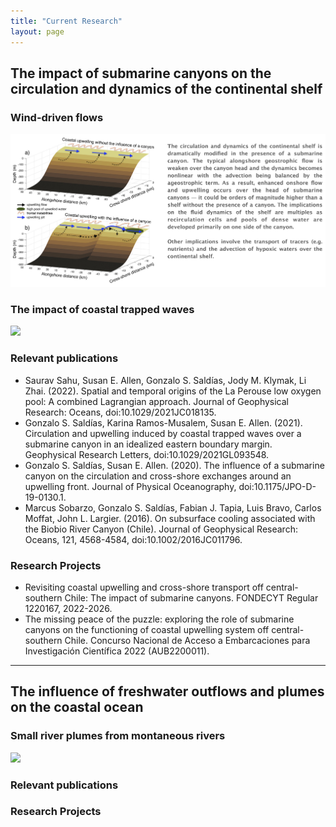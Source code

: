 ```yaml
---
title: "Current Research"
layout: page
---
```


## The impact of submarine canyons on the circulation and dynamics of the continental shelf 
### Wind-driven flows
![](/assets/Research_Canyons_1.jpg)

### The impact of coastal trapped waves
![](/assets/Research_Canyons_2.jpg)

### Relevant publications
* Saurav Sahu, Susan E. Allen, Gonzalo S. Saldías, Jody M. Klymak, Li Zhai. (2022). Spatial and temporal origins of the La Perouse low oxygen pool: A combined Lagrangian approach. Journal of Geophysical Research: Oceans, doi:10.1029/2021JC018135.
* Gonzalo S. Saldías, Karina Ramos-Musalem, Susan E. Allen. (2021). Circulation and upwelling induced by coastal trapped waves over a submarine canyon in an idealized eastern boundary margin. Geophysical Research Letters, doi:10.1029/2021GL093548.
* Gonzalo S. Saldías, Susan E. Allen. (2020). The influence of a submarine canyon on the circulation and cross-shore exchanges around an upwelling front. Journal of Physical Oceanography, doi:10.1175/JPO-D-19-0130.1.
* Marcus Sobarzo, Gonzalo S. Saldías, Fabian J. Tapia, Luis Bravo, Carlos Moffat, John L. Largier. (2016). On subsurface cooling associated with the Biobio River Canyon (Chile). Journal of Geophysical Research: Oceans, 121, 4568-4584, doi:10.1002/2016JC011796.

### Research Projects
* Revisiting coastal upwelling and cross-shore transport off central-southern Chile: The impact of submarine canyons. FONDECYT Regular 1220167, 2022-2026.
* The missing peace of the puzzle: exploring the role of submarine canyons on the functioning of coastal upwelling system off central-southern Chile. Concurso Nacional de Acceso a Embarcaciones para Investigación Científica 2022 (AUB2200011).

_________________________________________________________________________________________________

## The influence of freshwater outflows and plumes on the coastal ocean
### Small river plumes from montaneous rivers
![](/assets/Research_Plumes_1.jpg)

### Relevant publications


### Research Projects

